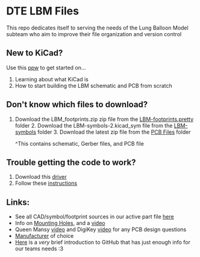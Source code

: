 # DTE LBM Files
This repo dedicates itself to serving the needs of the Lung Balloon Model subteam who aim to improve their file organization and version control

## New to KiCad?
Use this [ppw](https://uflorida-my.sharepoint.com/:p:/g/personal/j_gonzalez4_ufl_edu/ESTzj3oRa_5OslOHV_pKu_4B9L4kbTTlhvHuZAgVIsMCGw?e=MtXirV) to get started on...
1. Learning about what KiCad is
2. How to start building the LBM schematic and PCB from scratch

## Don't know which files to download?
1. Download the LBM_footprints.zip zip file from the [LBM-footprints.pretty](https://github.com/julianna-778/DTE-LBM-Files/tree/main/PCB%20Files/LBM-footprints.pretty) folder 2. Download the LBM-symbols-2.kicad_sym file from the [LBM-symbols](https://github.com/julianna-778/DTE-LBM-Files/tree/main/PCB%20Files/LBM-symbols) folder 3. Download the latest zip file from the [PCB Files](https://github.com/julianna-778/DTE-LBM-Files/tree/main/PCB%20Files) folder

   ^This contains schematic, Gerber files, and PCB file

## Trouble getting the code to work?
1. Download this [driver](https://www.silabs.com/software-and-tools/usb-to-uart-bridge-vcp-drivers?tab=downloads)
2. Follow these [instructions](https://randomnerdtutorials.com/how-to-install-esp8266-board-arduino-ide/)


## Links:
- See all CAD/symbol/footprint sources in our active part file [here](https://docs.google.com/document/d/1QMjIAoFZjg54AbbEjMmA8GU2GEnOYeSXIRdQSNKbI4s/edit?tab=t.0)
- Info on [Mounting Holes](https://www.pcbway.com/blog/PCB_Basic_Information/What_are_Mounting_Holes_PCB_Knowledge_51332b83.html), and a [video](https://www.youtube.com/watch?v=pS7SrL-ZjmY&t=88s)
- Queen Mansy [video](https://mediasite.video.ufl.edu/Mediasite/Play/034c2cac9c494a558d50666e44f101571d) and DigiKey [video](https://youtu.be/vaCVh2SAZY4?si=QFfocP4VFCrLDv6F) for any PCB design questions
- [Manufacturer](https://www.allpcb.com/) of choice
- [Here](https://docs.google.com/document/d/1WyrrMa_ALmPAZvznJT0KnZH_fDL_DI7VsiZPKaXexkY/edit?usp=sharing) is a _very_ brief introduction to GitHub that has just enough info for our teams needs :3
